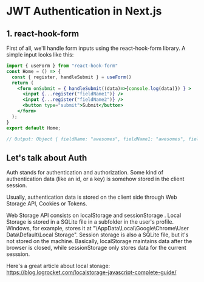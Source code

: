 # JWT Authentication in Next.js

## 1. react-hook-form

First of all, we'll handle form inputs using the react-hook-form library.
A simple input looks like this:

```jsx
import { useForm } from "react-hook-form"
const Home = () => {
  const { register, handleSubmit } = useForm()
  return (
    <form onSubmit = { handleSubmit((data)=>{console.log(data)}) } >
      <input {...register("fieldName1")} />
      <input {...register("fieldName2")} />
      <button type="submit">Submit</button>
    </form>
  );
}
export default Home;

// Output: Object { fieldName: "awesomes", fieldName1: "awesomes", fieldName2: 2 } //
```

## Let's talk about Auth

Auth stands for authentication and authorization. Some kind of authentication data (like an id, or a key) is somehow stored in the client session.

Usually, authentication data is stored on the client side through Web Storage API, Cookies or Tokens.

Web Storage API consists on localStorage and sessionStorage . Local Storage is stored in a SQLite file in a subfolder in the user's profile. Windows, for example, stores it at "\AppData\Local\Google\Chrome\User Data\Default\Local Storage". Session storage is also a SQLite file, but it's not stored on the machine. Basically, localStorage maintains data after the browser is closed, while sessionStorage only stores data for the current sesssion.


Here's a great article about local storage: <a>https://blog.logrocket.com/localstorage-javascript-complete-guide/<a>

